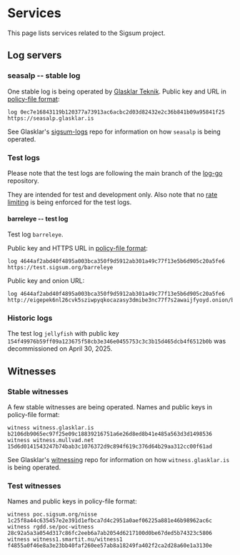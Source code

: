 # Services

This page lists services related to the Sigsum project.

## Log servers

### seasalp -- stable log

One stable log is being operated by [Glasklar
Teknik](https://www.glasklarteknik.se/).  Public key and URL in [policy-file
format][]:

    log 0ec7e16843119b120377a73913ac6acbc2d03d82432e2c36b841b09a95841f25 https://seasalp.glasklar.is

See Glasklar's [sigsum-logs][] repo for information on how `seasalp` is being operated.

[policy-file format]: https://git.glasklar.is/sigsum/core/sigsum-go/-/blob/main/doc/policy.md
[sigsum-logs]: https://git.glasklar.is/glasklar/services/sigsum-logs

### Test logs

Please note that the test logs are following the main branch of the
[log-go](https://git.glasklar.is/sigsum/core/log-go) repository.

They are intended for test and development only.
Also note that no [rate limiting](https://git.glasklar.is/sigsum/project/documentation/-/blob/main/log.md#4--rate-limiting)
is being enforced for the test logs.

#### barreleye -- test log

Test log `barreleye`.

Public key and HTTPS URL in [policy-file format][]:

    log 4644af2abd40f4895a003bca350f9d5912ab301a49c77f13e5b6d905c20a5fe6 https://test.sigsum.org/barreleye

Public key and onion URL:

    log 4644af2abd40f4895a003bca350f9d5912ab301a49c77f13e5b6d905c20a5fe6 http://eigepek6nl26cvk5sziwpyqkocazasy3dmibe3nc77f7s2awaijfyoyd.onion/barreleye

### Historic logs

The test log `jellyfish` with public key
`154f49976b59ff09a123675f58cb3e346e0455753c3c3b15d465dcb4f6512b0b` was
decommissioned on April 30, 2025.

## Witnesses

### Stable witnesses

A few stable witnesses are being operated. Names and public keys in policy-file format:

    witness witness.glasklar.is b2106db9065ec97f25e09c18839216751a6e26d8ed8b41e485a563d3d1498536
    witness witness.mullvad.net 15d6d0141543247b74bab3c1076372d9c894f619c376d64b29aa312cc00f61ad

See Glasklar's [witnessing][] repo for information on how `witness.glasklar.is` is being operated.

[witnessing]: https://git.glasklar.is/glasklar/services/witnessing

### Test witnesses

Names and public keys in policy-file format:

    witness poc.sigsum.org/nisse         1c25f8a44c635457e2e391d1efbca7d4c2951a0aef06225a881e46b98962ac6c
    witness rgdd.se/poc-witness          28c92a5a3a054d317c86fc2eeb6a7ab2054d6217100d0be67ded5b74323c5806
    witness witness1.smartit.nu/witness1 f4855a0f46e8a3e23bb40faf260ee57ab8a18249fa402f2ca2d28a60e1a3130e
